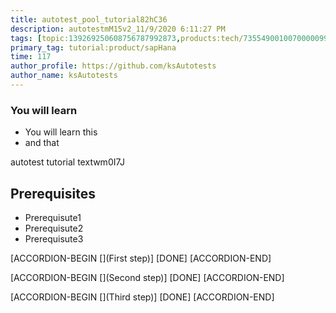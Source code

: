 ```yaml
---
title: autotest_pool_tutorial82hC36
description: autotestmM15v2_11/9/2020 6:11:27 PM
tags: [topic:139269250608756787992873,products:tech/73554900100700000996,tutorial:experience/advanced]
primary_tag: tutorial:product/sapHana
time: 117
author_profile: https://github.com/ksAutotests
author_name: ksAutotests
---
```

### You will learn
- You will learn this
- and that

autotest tutorial textwm0I7J

## Prerequisites
- Prerequisute1
- Prerequisute2
- Prerequisute3

[ACCORDION-BEGIN [](First step)]
[DONE]
[ACCORDION-END]

[ACCORDION-BEGIN [](Second step)]
[DONE]
[ACCORDION-END]

[ACCORDION-BEGIN [](Third step)]
[DONE]
[ACCORDION-END]

